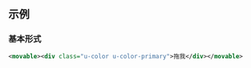 ## 示例
### 基本形式

<div class="m-example"></div>

```xml
<movable><div class="u-color u-color-primary">拖我</div></movable>
```
